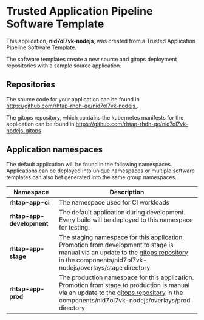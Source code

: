 # Trusted Application Pipeline Software Template

This application, **nid7ol7vk-nodejs**, was created from a Trusted Application Pipeline Software Template.

The software templates create a new source and gitops deployment repositories with a sample source application. 

## Repositories

The source code for your application can be found in [https://github.com/rhtap-rhdh-qe/nid7ol7vk-nodejs ](https://github.com/rhtap-rhdh-qe/nid7ol7vk-nodejs ).
 
The gitops repository, which contains the kubernetes manifests for the application can be found in 
[https://github.com/rhtap-rhdh-qe/nid7ol7vk-nodejs-gitops ](https://github.com/rhtap-rhdh-qe/nid7ol7vk-nodejs-gitops ) 

## Application namespaces 

The default application will be found in the following namespaces. Applications can be deployed into unique namespaces or multiple software templates can also bet generated into the same group namespaces.  

|  Namespace   |  Description   |  
| -------- | -------- |
| **rhtap-app-ci** | The namespace used for CI workloads |
| **rhtap-app-development** | The default application during development. Every build will be deployed to this namespace for testing. |
| **rhtap-app-stage** | The staging namespace for this application. Promotion from development to stage is manual via an update to the [gitops repository](https://github.com/rhtap-rhdh-qe/nid7ol7vk-nodejs-gitops ) in the components/nid7ol7vk-nodejs/overlays/stage directory |
| **rhtap-app-prod** | The production namespace for this application. Promotion from stage to production is manual via an update to the [gitops repository](https://github.com/rhtap-rhdh-qe/nid7ol7vk-nodejs-gitops ) in the components/nid7ol7vk-nodejs/overlays/prod directory |